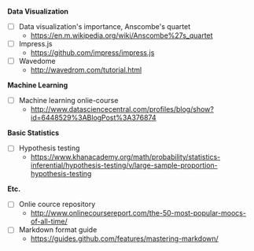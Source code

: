 **Data Visualization**
- [ ] Data visualization's importance, Anscombe's quartet
  - https://en.m.wikipedia.org/wiki/Anscombe%27s_quartet
- [ ] Impress.js
  - https://github.com/impress/impress.js
- [ ] Wavedome
  - http://wavedrom.com/tutorial.html

**Machine Learning**
- [ ] Machine learning onlie-course
  - http://www.datasciencecentral.com/profiles/blog/show?id=6448529%3ABlogPost%3A376874

**Basic Statistics**
- [ ] Hypothesis testing
  - https://www.khanacademy.org/math/probability/statistics-inferential/hypothesis-testing/v/large-sample-proportion-hypothesis-testing

**Etc.**
- [ ] Onlie cource repository
  - http://www.onlinecoursereport.com/the-50-most-popular-moocs-of-all-time/
- [ ] Markdown format guide
  - https://guides.github.com/features/mastering-markdown/
